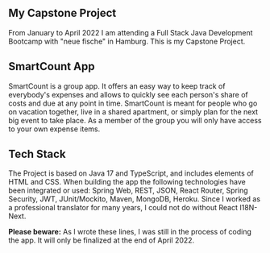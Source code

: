 ## My Capstone Project

From January to April 2022 I am attending a Full Stack Java Development Bootcamp with "neue fische" in Hamburg. This is my Capstone Project.

## SmartCount App
SmartCount is a group app. It offers an easy way to keep track of everybody's expenses and allows to quickly see each person's share of costs and due at any point in time. SmartCount is meant for people who go on vacation together, live in a shared apartment, or simply plan for the next big event to take place. As a member of the group you will only have access to your own expense items.

## Tech Stack
The Project is based on Java 17 and TypeScript, and includes elements of HTML and CSS. When building the app the following technologies have been integrated or used: Spring Web, REST, JSON, React Router, Spring Security, JWT, JUnit/Mockito, Maven, MongoDB, Heroku. Since I worked as a professional translator for many years, I could not do without React I18N-Next.

**Please beware:** As I wrote these lines, I was still in the process of coding the app. It will only be finalized at the end of April 2022.
